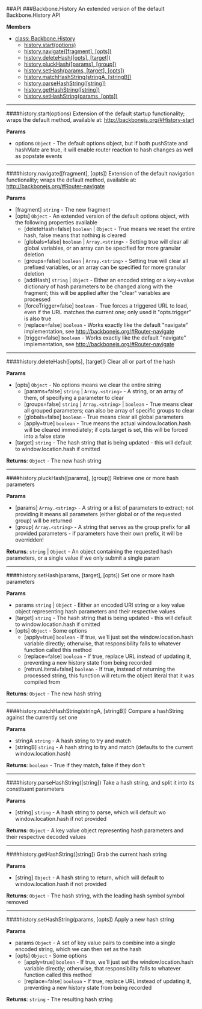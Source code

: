 ##API
###Backbone.History
An extended version of the default Backbone.History API

**Members**

* [class: Backbone.History](#Backbone.History)
  * [history.start(options)](#Backbone.History#start)
  * [history.navigate([fragment], [opts])](#Backbone.History#navigate)
  * [history.deleteHash([opts], [target])](#Backbone.History#deleteHash)
  * [history.pluckHash([params], [group])](#Backbone.History#pluckHash)
  * [history.setHash(params, [target], [opts])](#Backbone.History#setHash)
  * [history.matchHashString(stringA, [stringB])](#Backbone.History#matchHashString)
  * [history.parseHashString([string])](#Backbone.History#parseHashString)
  * [history.getHashString([string])](#Backbone.History#getHashString)
  * [history.setHashString(params, [opts])](#Backbone.History#setHashString)

<a name="Backbone.History#start"></a>

* * *
####history.start(options)
Extension of the default startup functionality; wraps the default method, available at: http://backbonejs.org/#History-start

**Params**

- options `Object` - The default options object, but if both pushState and hashMate are true, it will enable router reaction to hash changes as well as popstate events  

<a name="Backbone.History#navigate"></a>

* * *
####history.navigate([fragment], [opts])
Extension of the default navigation functionality; wraps the default method, available at: http://backbonejs.org/#Router-navigate

**Params**

- \[fragment\] `string` - The new fragment  
- \[opts\] `Object` - An extended version of the default options object, with the following properties available  
  - \[deleteHash=false\] `boolean` | `Object` - True means we reset the entire hash, false means that nothing is cleared  
  - \[globals=false\] `boolean` | `Array.<string>` - Setting true will clear all global variables, or an array can be specified for more granular deletion  
  - \[groups=false\] `boolean` | `Array.<string>` - Setting true will clear all prefixed variables, or an array can be specified for more granular deletion  
  - \[addHash\] `string` | `Object` - Either an encoded string or a key->value dictionary of hash parameters to be changed along with the fragment; this will be applied after the "clear" variables are processed  
  - \[forceTrigger=false\] `boolean` - True forces a triggered URL to load, even if the URL matches the current one; only used it "opts.trigger" is also true  
  - \[replace=false\] `boolean` - Works exactly like the default "navigate" implementation, see http://backbonejs.org/#Router-navigate  
  - \[trigger=false\] `boolean` - Works exactly like the default "navigate" implementation, see http://backbonejs.org/#Router-navigate  

<a name="Backbone.History#deleteHash"></a>

* * *
####history.deleteHash([opts], [target])
Clear all or part of the hash

**Params**

- \[opts\] `Object` - No options means we clear the entire string  
  - \[params+false\] `string` | `Array.<string>` - A string, or an array of them, of specifying a parameter to clear  
  - \[groups=false\] `string` | `Array.<string>` | `boolean` - True means clear all grouped parameters; can also be array of specific groups to clear  
  - \[globals=false\] `boolean` - True means clear all global parameters  
  - \[apply=true\] `boolean` - True means the actual window.location.hash will be cleared immediately; if opts.target is set, this will be forced into a false state  
- \[target\] `string` - The hash string that is being updated - this will default to window.location.hash if omitted  

**Returns**: `Object` - The new hash string  
<a name="Backbone.History#pluckHash"></a>

* * *
####history.pluckHash([params], [group])
Retrieve one or more hash parameters

**Params**

- \[params\] `Array.<string>` - A string or a list of parameters to extract; not providing it means all parameters (either global or of the requested group) will be returned  
- \[group\] `Array.<string>` - A string that serves as the group prefix for all provided parameters - if parameters have their own prefix, it will be overridden!  

**Returns**: `string` | `Object` - An object containing the requested hash parameters, or a single value if we only submit a single param  
<a name="Backbone.History#setHash"></a>

* * *
####history.setHash(params, [target], [opts])
Set one or more hash parameters

**Params**

- params `string` | `Object` - Either an encoded URI string or a key value object representing hash parameters and their respective values  
- \[target\] `string` - The hash string that is being updated - this will default to window.location.hash if omitted  
- \[opts\] `Object` - Some options  
  - \[apply=true\] `boolean` - If true, we'll just set the window.location.hash variable directly; otherwise, that responsibility falls to whatever function called this method  
  - \[replace=false\] `boolean` - If true, replace URL instead of updating it, preventing a new history state from being recorded  
  - \[retrunLiteral=false\] `boolean` - If true, instead of returning the processed string, this function will return the object literal that it was compiled from  

**Returns**: `Object` - The new hash string  
<a name="Backbone.History#matchHashString"></a>

* * *
####history.matchHashString(stringA, [stringB])
Compare a hashString against the currently set one

**Params**

- stringA `string` - A hash string to try and match  
- \[stringB\] `string` - A hash string to try and match (defaults to the current window.location.hash)  

**Returns**: `boolean` - True if they match, false if they don't  
<a name="Backbone.History#parseHashString"></a>

* * *
####history.parseHashString([string])
Take a hash string, and split it into its constituent parameters

**Params**

- \[string\] `string` - A hash string to parse, which will default wo window.location.hash if not provided  

**Returns**: `Object` - A key value object representing hash parameters and their respective decoded values  
<a name="Backbone.History#getHashString"></a>

* * *
####history.getHashString([string])
Grab the current hash string

**Params**

- \[string\] `Object` - A hash string to return, which will default to window.location.hash if not provided  

**Returns**: `Object` - The hash string, with the leading hash symbol symbol removed  
<a name="Backbone.History#setHashString"></a>

* * *
####history.setHashString(params, [opts])
Apply a new hash string

**Params**

- params `Object` - A set of key value pairs to combine into a single encoded string, which we can then set as the hash  
- \[opts\] `Object` - Some options  
  - \[apply=true\] `boolean` - If true, we'll just set the window.location.hash variable directly; otherwise, that responsibility falls to whatever function called this method  
  - \[replace=false\] `boolean` - If true, replace URL instead of updating it, preventing a new history state from being recorded  

**Returns**: `string` - The resulting hash string  
